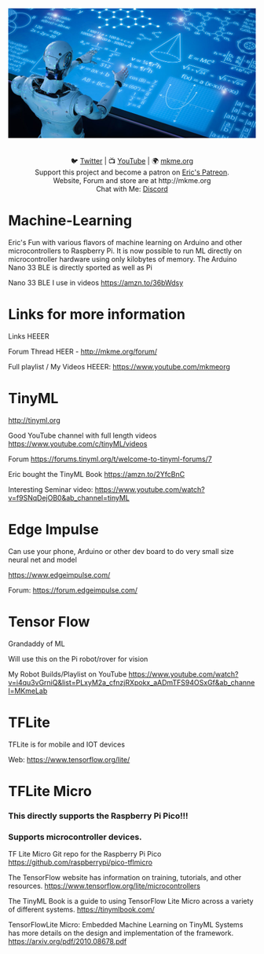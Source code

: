 
<p align="center">
<br>
 <img src="https://github.com/MKme/Machine-Learning/blob/main/Photos/machine-learning.jpg" width="700"/>
 <br>

<br>
<br>
🐦 <a href="https://twitter.com/mkmeorg">Twitter</a>
| 📺 <a href="https://www.youtube.com/mkmeorg">YouTube</a>
| 🌍 <a href="http://www.mkme.org">mkme.org</a><br>
Support this project and become a patron on <a href="http://mkme.org/patreon">Eric's Patreon</a>.<br>
Website, Forum and store are at http://mkme.org <br>
Chat with Me: <a href="https://discord.gg/j9S4Fgv">Discord</a></b>
</p>


# Machine-Learning
Eric's Fun with various flavors of machine learning on Arduino and other microcontrollers to Raspberry Pi. It is now possible to run ML directly on microcontroller hardware using only
kilobytes of memory.  The Arduino Nano 33 BLE is directly sported as well as Pi

Nano 33 BLE I use in videos https://amzn.to/36bWdsy


# Links for more information
Links HEEER

Forum Thread HEER - http://mkme.org/forum/

Full playlist / My Videos HEEER: https://www.youtube.com/mkmeorg

# TinyML

http://tinyml.org

Good YouTube channel with full length videos https://www.youtube.com/c/tinyML/videos

Forum https://forums.tinyml.org/t/welcome-to-tinyml-forums/7

Eric bought the TinyML Book https://amzn.to/2YfcBnC

Interesting Seminar video: https://www.youtube.com/watch?v=f9SNqDejOB0&ab_channel=tinyML


# Edge Impulse 

Can use your phone, Arduino or other dev board to do very small size neural net and model 

https://www.edgeimpulse.com/

Forum: https://forum.edgeimpulse.com/


# Tensor Flow
 
Grandaddy of ML 

Will use this on the Pi robot/rover for vision

My Robot Builds/Playlist on YouTube https://www.youtube.com/watch?v=i4qu3vGrniQ&list=PLxyM2a_cfnzjRXpokx_aADmTFS94OSxGf&ab_channel=MKmeLab


# TFLite 

TFLite is for mobile and IOT devices

Web:  https://www.tensorflow.org/lite/


# TFLite Micro

### This directly supports the Raspberry Pi Pico!!!  

### Supports microcontroller devices.  

TF Lite Micro Git repo for the Raspberry Pi Pico https://github.com/raspberrypi/pico-tflmicro

The TensorFlow website has information on training, tutorials, and other resources. https://www.tensorflow.org/lite/microcontrollers

The TinyML Book is a guide to using TensorFlow Lite Micro across a variety of different systems. https://tinymlbook.com/

TensorFlowLite Micro: Embedded Machine Learning on TinyML Systems has more details on the design and implementation of the framework. https://arxiv.org/pdf/2010.08678.pdf




